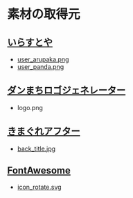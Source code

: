 # 素材の取得元

## [いらすとや](https://www.irasutoya.com/)

* [user_arupaka.png](https://www.irasutoya.com/2013/10/blog-post_9165.html)
* [user_panda.png](https://www.irasutoya.com/2013/10/blog-post_9165.html)

## [ダンまちロゴジェネレーター](https://aniani.me/danmachi/)

* logo.png

## [きまぐれアフター](http://www5d.biglobe.ne.jp/~gakai/)

* [back_title.jpg](https://gakaisozai.seesaa.net/article/200812article_2.html)

## [FontAwesome](https://fontawesome.com/)

* [icon_rotate.svg](https://fontawesome.com/icons/rotate-right?s=solid&f=classic)
